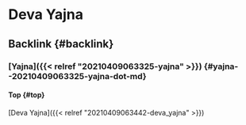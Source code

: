# Deva Yajna


## Backlink {#backlink}


### [Yajna]({{< relref "20210409063325-yajna" >}}) {#yajna--20210409063325-yajna-dot-md}


#### Top {#top}

[Deva Yajna]({{< relref "20210409063442-deva_yajna" >}})

